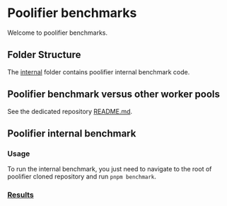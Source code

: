 # Poolifier benchmarks

Welcome to poolifier benchmarks.

## Folder Structure

The [internal](./internal) folder contains poolifier internal benchmark code.

## Poolifier benchmark versus other worker pools

See the dedicated repository [README.md](https://github.com/poolifier/benchmark#readme).

## Poolifier internal benchmark

### Usage

To run the internal benchmark, you just need to navigate to the root of poolifier cloned repository and run `pnpm benchmark`.

### [Results](https://bencher.dev/perf/poolifier)

